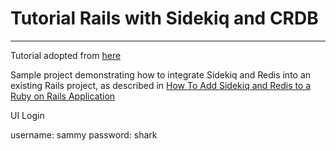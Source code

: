 # Tutorial Rails with Sidekiq and CRDB
---

Tutorial adopted from [here](https://www.digitalocean.com/community/tutorials/containerizing-a-ruby-on-rails-application-for-development-with-docker-compose)

Sample project demonstrating how to integrate Sidekiq and Redis into an existing Rails project, as described in [How To Add Sidekiq and Redis to a Ruby on Rails Application](https://www.digitalocean.com/community/tutorials/how-to-add-sidekiq-and-redis-to-a-ruby-on-rails-application)

UI Login

username: sammy
password: shark
